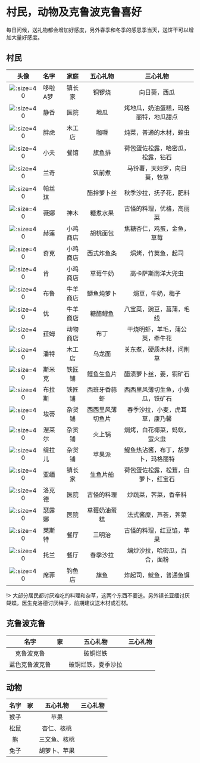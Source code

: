 # 村民，动物及克鲁波克鲁喜好

每日问候，送礼物都会增加好感度，另外春季和冬季的感恩季当天，送饼干可以增加大量好感度。

## 村民

|头像|名字|家庭|五心礼物|三心礼物|
|:-:|:-|:-:|:-:|:-:|
|![](http://zhch.h5ome.com/do/p1.jpg ':size=40')|哆啦A梦|镇长家|铜锣烧|向日葵，西瓜|
|![](http://zhch.h5ome.com/do/p2.jpg ':size=40')|静香|医院|地瓜|烤地瓜，奶油蛋糕，玛格丽特，地瓜甜点|
|![](http://zhch.h5ome.com/do/p3.jpg ':size=40')|胖虎|木工店|咖喱|炖菜，普通的木材，蝗虫|
|![](http://zhch.h5ome.com/do/p4.jpg ':size=40')|小夫|餐馆|旗鱼排|荷包蛋佐松露，哈密瓜，松露，钻石|
|![](http://zhch.h5ome.com/do/p5.jpg ':size=40')|兰奇||筑前煮|马铃薯，天妇罗，向日葵，牧草|
|![](http://zhch.h5ome.com/do/p6.jpg ':size=40')|帕丝琪||醋拌萝卜丝|秋季沙拉，抚子花，肥料|
|![](http://zhch.h5ome.com/do/p7.jpg ':size=40')|薇娜|神木|糖煮水果|古怪的料理，优格，高丽菜|
|![](http://zhch.h5ome.com/do/p8.jpg ':size=40')|赫莲|小鸡商店|胡桃面包|焦糖杏仁，鸡蛋，金鱼，草莓|
|![](http://zhch.h5ome.com/do/p9.jpg ':size=40')|奇克|小鸡商店|西式炸鱼条|焗烤，竹荚鱼，起司|
|![](http://zhch.h5ome.com/do/p10.jpg ':size=40')|肯|小鸡商店|草莓牛奶|高卡萨斯南洋大兜虫|螳螂，蜜蜂，美乃滋，草莓牛奶|
|![](http://zhch.h5ome.com/do/p11.jpg ':size=40')|布鲁|牛羊商店|鰤鱼炖萝卜|焗豆，牛奶，梅子|
|![](http://zhch.h5ome.com/do/p12.jpg ':size=40')|优|牛羊商店|糖醋鲤鱼|八宝菜，豌豆，菖蒲，毛线|
|![](http://zhch.h5ome.com/do/p13.jpg ':size=40')|菈姆|动物商店|布丁|干烧明虾，羊毛，蒲公英，牵牛花|
|![](http://zhch.h5ome.com/do/p14.jpg ':size=40')|潘特|木工店|乌龙面|关东煮，硬质木材，问荆草|
|![](http://zhch.h5ome.com/do/p15.jpg ':size=40')|斯米克|铁匠铺|鲣鱼生鱼片|醋渍萝卜丝，姜，铜矿石|
|![](http://zhch.h5ome.com/do/p16.jpg ':size=40')|布拉斯|铁匠铺|西班牙香蒜虾|西西里风薄切生鱼，小黄瓜，铁矿石|
|![](http://zhch.h5ome.com/do/p19.jpg ':size=40')|埃蒂|杂货铺|西西里风薄切鱼片|春季沙拉，小麦，虎耳草，康乃馨|
|![](http://zhch.h5ome.com/do/p17.jpg ':size=40')|涅莱尔|杂货铺|火上锅|焗烤，白花椰菜，蚂蚁，萤火虫|
|![](http://zhch.h5ome.com/do/p18.jpg ':size=40')|缇拉儿|杂货铺|苹果派|鯷鱼热沾酱，布丁，胡萝卜，玛格丽特|
|![](http://zhch.h5ome.com/do/p20.jpg ':size=40')|亚缅|镇长家|生鱼片船|荷包蛋佐松露，松茸，白萝卜，红宝石|
|![](http://zhch.h5ome.com/do/p21.jpg ':size=40')|洛克德|医院|古怪的料理|炒蔬菜，荠菜，香辛料|
|![](http://zhch.h5ome.com/do/p22.jpg ':size=40')|瑟露娜|医院|草莓奶油蛋糕|法式酱糜，芦荟，荠菜|
|![](http://zhch.h5ome.com/do/p23.jpg ':size=40')|莱斯特|餐厅|三明治|古怪的料理，红豆馅，苹果|
|![](http://zhch.h5ome.com/do/p24.jpg ':size=40')|托兰|餐厅|春季沙拉|煸炒沙拉，哈密瓜，百合，面粉|
|![](http://zhch.h5ome.com/do/p25.jpg ':size=40')|席菲|钓鱼店|旗鱼|炸起司，鱿鱼，普通鱼饵|

!> 大部分居民都讨厌难吃的料理和杂草，这两个东西不要送。另外镇长亚缅讨厌蝴蝶，医生克洛德讨厌梅子，前期建议送木材或石材。

## 克鲁波克鲁

|名字|家|五心礼物|三心礼物|
|:-:|:-:|:-:|:-:|
|克鲁波克鲁||破铜烂铁||
|蓝色克鲁波克鲁||破铜烂铁，夏季沙拉||

## 动物

|名字|家|五心礼物|三心礼物|
|:-:|:-:|:-:|:-:|
|猴子||苹果||
|松鼠||杏仁、核桃||
|熊||三文鱼、核桃||
|兔子||胡萝卜、苹果||
